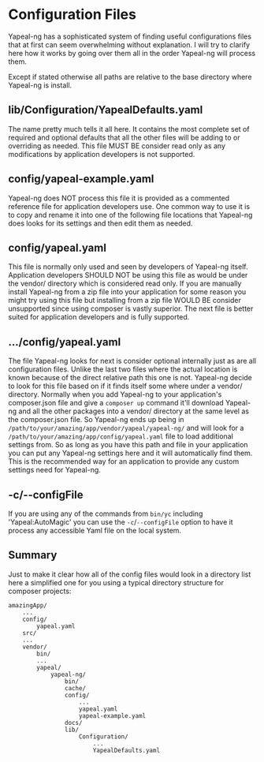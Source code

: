 # Configuration Files

Yapeal-ng has a sophisticated system of finding useful configurations
files that at first can seem overwhelming without explanation. I will
try to clarify here how it works by going over them all in the order
Yapeal-ng will process them.

Except if stated otherwise all paths are relative to the base directory
where Yapeal-ng is install.

## lib/Configuration/YapealDefaults.yaml

The name pretty much tells it all here. It contains the most complete
set of required and optional defaults that all the other files will be
adding to or overriding as needed. This file MUST BE consider read only
as any modifications by application developers is not supported.

## config/yapeal-example.yaml

Yapeal-ng does NOT process this file it is provided as a commented
reference file for application developers use. One common way to use it
is to copy and rename it into one of the following file locations that
Yapeal-ng does looks for its settings and then edit them as needed.

## config/yapeal.yaml

This file is normally only used and seen by developers of Yapeal-ng
itself. Application developers SHOULD NOT be using this file as would be
under the vendor/ directory which is considered read only. If you are
manually install Yapeal-ng from a zip file into your application for
some reason you might try using this file but installing from a zip file
WOULD BE consider unsupported since using composer is vastly superior.
The next file is better suited for application developers and is fully
supported.

## .../config/yapeal.yaml

The file Yapeal-ng looks for next is consider optional internally just
as are all configuration files. Unlike the last two files where the
actual location is known because of the direct relative path this one is
not. Yapeal-ng decide to look for this file based on if it finds itself
some where under a vendor/ directory. Normally when you add Yapeal-ng to
your application's composer.json file and give a `composer up`
command it'll download Yapeal-ng and all the other packages into a
vendor/ directory at the same level as the composer.json file. So
Yapeal-ng ends up being in
`/path/to/your/amazing/app/vendor/yapeal/yapeal-ng/` and will look
for a `/path/to/your/amazing/app/config/yapeal.yaml` file to load
additional settings from. So as long as you have this path and file in
your application you can put any Yapeal-ng settings here and it will
automatically find them. This is the recommended way for an application
to provide any custom settings need for Yapeal-ng.

## -c/--configFile

If you are using any of the commands from `bin/yc` including
'Yapeal:AutoMagic' you can use the `-c`/`--configFile` option to have it
process any accessible Yaml file on the local system.

## Summary

Just to make it clear how all of the config files would look in a
directory list here a simplified one for you using a typical directory
structure for composer projects:

```
amazingApp/
    ...
    config/
        yapeal.yaml
    src/
    ...
    vendor/
        bin/
        ...
        yapeal/
            yapeal-ng/
                bin/
                cache/
                config/
                    ...
                    yapeal.yaml
                    yapeal-example.yaml
                docs/
                lib/
                    Configuration/
                        ...
                        YapealDefaults.yaml
```
